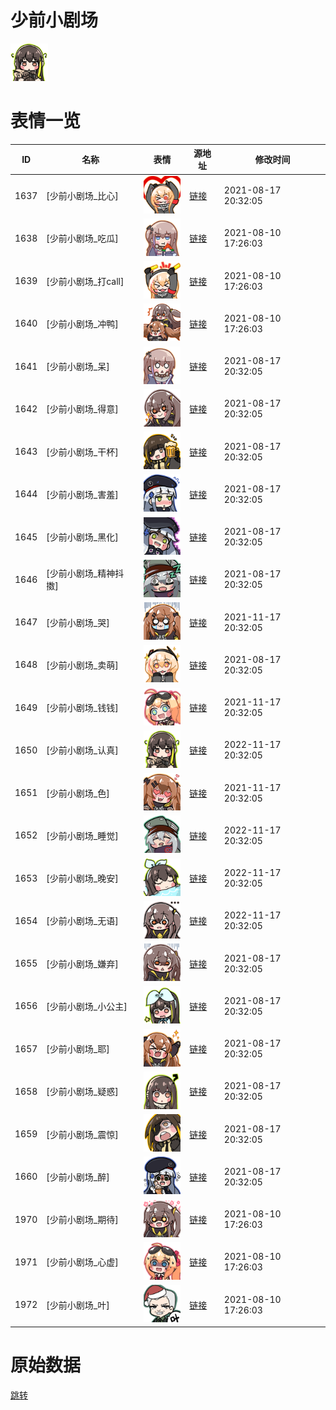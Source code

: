 # 少前小剧场

<img src="./cover.jpg" height="60" alt="cover" />

# 表情一览

|ID|名称|表情|源地址|修改时间|
|----|----|----|----|----|
|1637|[少前小剧场_比心]|<img src="./pic/001637_%5B少前小剧场_比心%5D.png" height="60" alt="比心"/>|[链接](http://i0.hdslb.com/bfs/emote/63706479af5f8c1e8758372eb3051425058327d8.png)|2021-08-17 20:32:05|
|1638|[少前小剧场_吃瓜]|<img src="./pic/001638_%5B少前小剧场_吃瓜%5D.png" height="60" alt="吃瓜"/>|[链接](http://i0.hdslb.com/bfs/emote/b8ee2ce8c2cd2135dc7d05b3034bb10ff4bd6486.png)|2021-08-10 17:26:03|
|1639|[少前小剧场_打call]|<img src="./pic/001639_%5B少前小剧场_打call%5D.png" height="60" alt="打call"/>|[链接](http://i0.hdslb.com/bfs/emote/f4b6b513bf4280da6395a40a61d15480ff12f978.png)|2021-08-10 17:26:03|
|1640|[少前小剧场_冲鸭]|<img src="./pic/001640_%5B少前小剧场_冲鸭%5D.png" height="60" alt="冲鸭"/>|[链接](http://i0.hdslb.com/bfs/emote/f09d80c2e1566c451cb528878f0d1a4315532187.png)|2021-08-10 17:26:03|
|1641|[少前小剧场_呆]|<img src="./pic/001641_%5B少前小剧场_呆%5D.png" height="60" alt="呆"/>|[链接](http://i0.hdslb.com/bfs/emote/6621076db9208efa619775c3a1b9335dbabd4f82.png)|2021-08-17 20:32:05|
|1642|[少前小剧场_得意]|<img src="./pic/001642_%5B少前小剧场_得意%5D.png" height="60" alt="得意"/>|[链接](http://i0.hdslb.com/bfs/emote/3c7fbda9340ec5ea7d7629f11130cc176f02a8a2.png)|2021-08-17 20:32:05|
|1643|[少前小剧场_干杯]|<img src="./pic/001643_%5B少前小剧场_干杯%5D.png" height="60" alt="干杯"/>|[链接](http://i0.hdslb.com/bfs/emote/cba3d7c13100e2e2b7a3c05bff7be274214e3641.png)|2021-08-17 20:32:05|
|1644|[少前小剧场_害羞]|<img src="./pic/001644_%5B少前小剧场_害羞%5D.png" height="60" alt="害羞"/>|[链接](http://i0.hdslb.com/bfs/emote/f4de5619b298486e79f4449b99c95c115457ec04.png)|2021-08-17 20:32:05|
|1645|[少前小剧场_黑化]|<img src="./pic/001645_%5B少前小剧场_黑化%5D.png" height="60" alt="黑化"/>|[链接](http://i0.hdslb.com/bfs/emote/b1e14429aa1565acd4ae73e9fc929b45029646fa.png)|2021-08-17 20:32:05|
|1646|[少前小剧场_精神抖擞]|<img src="./pic/001646_%5B少前小剧场_精神抖擞%5D.png" height="60" alt="精神抖擞"/>|[链接](http://i0.hdslb.com/bfs/emote/05c1709e6ff24f653df0fab72a8160ed3451cbfa.png)|2021-08-17 20:32:05|
|1647|[少前小剧场_哭]|<img src="./pic/001647_%5B少前小剧场_哭%5D.png" height="60" alt="哭"/>|[链接](http://i0.hdslb.com/bfs/emote/b14fcc2bb17c10d3671399f406a4671c2e7aa28c.png)|2021-11-17 20:32:05|
|1648|[少前小剧场_卖萌]|<img src="./pic/001648_%5B少前小剧场_卖萌%5D.png" height="60" alt="卖萌"/>|[链接](http://i0.hdslb.com/bfs/emote/bbe8c979922144e667efd63dcce0320437425a00.png)|2021-08-17 20:32:05|
|1649|[少前小剧场_钱钱]|<img src="./pic/001649_%5B少前小剧场_钱钱%5D.png" height="60" alt="钱钱"/>|[链接](http://i0.hdslb.com/bfs/emote/48ae808b0463e0cde3cc5c8666839776ed7a4cfb.png)|2021-11-17 20:32:05|
|1650|[少前小剧场_认真]|<img src="./pic/001650_%5B少前小剧场_认真%5D.png" height="60" alt="认真"/>|[链接](http://i0.hdslb.com/bfs/emote/0196dfb78595f3e781ac79d3c47e23600cc12158.png)|2022-11-17 20:32:05|
|1651|[少前小剧场_色]|<img src="./pic/001651_%5B少前小剧场_色%5D.png" height="60" alt="色"/>|[链接](http://i0.hdslb.com/bfs/emote/5358b104c882ac7890f138488b6d883da203ebe0.png)|2021-11-17 20:32:05|
|1652|[少前小剧场_睡觉]|<img src="./pic/001652_%5B少前小剧场_睡觉%5D.png" height="60" alt="睡觉"/>|[链接](http://i0.hdslb.com/bfs/emote/fead08643f5e057f752deb922fc2439e853d7c15.png)|2022-11-17 20:32:05|
|1653|[少前小剧场_晚安]|<img src="./pic/001653_%5B少前小剧场_晚安%5D.png" height="60" alt="晚安"/>|[链接](http://i0.hdslb.com/bfs/emote/03055ea50ef3076529d5f23c71c6694c2be5c662.png)|2022-11-17 20:32:05|
|1654|[少前小剧场_无语]|<img src="./pic/001654_%5B少前小剧场_无语%5D.png" height="60" alt="无语"/>|[链接](http://i0.hdslb.com/bfs/emote/33390fad677c17bef5f74a8b2e2241f5bc1249f6.png)|2022-11-17 20:32:05|
|1655|[少前小剧场_嫌弃]|<img src="./pic/001655_%5B少前小剧场_嫌弃%5D.png" height="60" alt="嫌弃"/>|[链接](http://i0.hdslb.com/bfs/emote/162b293de4ff09f249f93a99fc0e3f45814278a6.png)|2021-08-17 20:32:05|
|1656|[少前小剧场_小公主]|<img src="./pic/001656_%5B少前小剧场_小公主%5D.png" height="60" alt="小公主"/>|[链接](http://i0.hdslb.com/bfs/emote/213fd92820c143f62caa1e3c49e58ff7f36ba6e9.png)|2021-08-17 20:32:05|
|1657|[少前小剧场_耶]|<img src="./pic/001657_%5B少前小剧场_耶%5D.png" height="60" alt="耶"/>|[链接](http://i0.hdslb.com/bfs/emote/ddd62fe72a3b5060edfdc0f0ecebd4e1b7bea324.png)|2021-08-17 20:32:05|
|1658|[少前小剧场_疑惑]|<img src="./pic/001658_%5B少前小剧场_疑惑%5D.png" height="60" alt="疑惑"/>|[链接](http://i0.hdslb.com/bfs/emote/e3854d0b28ce225c3aa7445093d5292875fba57d.png)|2021-08-17 20:32:05|
|1659|[少前小剧场_震惊]|<img src="./pic/001659_%5B少前小剧场_震惊%5D.png" height="60" alt="震惊"/>|[链接](http://i0.hdslb.com/bfs/emote/fbf53293fd602f318f29bb6761c406ea65dc2d4e.png)|2021-08-17 20:32:05|
|1660|[少前小剧场_醉]|<img src="./pic/001660_%5B少前小剧场_醉%5D.png" height="60" alt="醉"/>|[链接](http://i0.hdslb.com/bfs/emote/12a4f22d4593c677d0a6a95cac8dbb3fd8548b50.png)|2021-08-17 20:32:05|
|1970|[少前小剧场_期待]|<img src="./pic/001970_%5B少前小剧场_期待%5D.png" height="60" alt="期待"/>|[链接](http://i0.hdslb.com/bfs/emote/81e4cf1a0a28ee824447ce75cfb8a668af24866c.png)|2021-08-10 17:26:03|
|1971|[少前小剧场_心虚]|<img src="./pic/001971_%5B少前小剧场_心虚%5D.png" height="60" alt="心虚"/>|[链接](http://i0.hdslb.com/bfs/emote/61ea3a788ec43241860ed984672eb588963bc98a.png)|2021-08-10 17:26:03|
|1972|[少前小剧场_叶]|<img src="./pic/001972_%5B少前小剧场_叶%5D.png" height="60" alt="叶"/>|[链接](http://i0.hdslb.com/bfs/emote/0e5616bb5dd8ef58d27925b1d0d66cddf8a8e6fe.png)|2021-08-10 17:26:03|

# 原始数据

[跳转](./raw.json)

